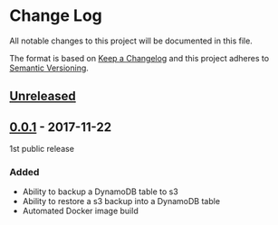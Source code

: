 # Change Log
All notable changes to this project will be documented in this file.

The format is based on [Keep a Changelog](http://keepachangelog.com/) 
and this project adheres to [Semantic Versioning](http://semver.org/).

## [Unreleased]

## [0.0.1] - 2017-11-22

1st public release

### Added
- Ability to backup a DynamoDB table to s3
- Ability to restore a s3 backup into a DynamoDB table
- Automated Docker image build

[Unreleased]: https://github.com/VEVO/dynamodbdump/compare/0.0.1...HEAD
[0.0.1]: https://github.com/VEVO/dynamodbdump/tree/0.0.1
